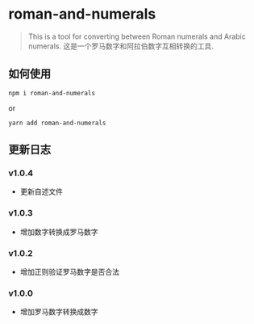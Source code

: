 # roman-and-numerals
> This is a tool for converting between Roman numerals and Arabic numerals.
> 这是一个罗马数字和阿拉伯数字互相转换的工具.
## 如何使用
```
npm i roman-and-numerals
```
or
```
yarn add roman-and-numerals
```
## 更新日志
### v1.0.4
* 更新自述文件
### v1.0.3
* 增加数字转换成罗马数字
### v1.0.2
* 增加正则验证罗马数字是否合法
### v1.0.0
* 增加罗马数字转换成数字
